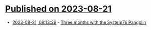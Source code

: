 # [Published on 2023-08-21](index.md)

* [2023-08-21, 08:13:39](https://lobste.rs/s/mtt9em/three_months_with_system76_pangolin) - [Three months with the System76 Pangolin](https://blog.zero.lgbt/blog/three-month-pangolin)
